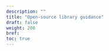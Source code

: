 ```yaml
---
description: ""
title: "Open-source library guidance"
draft: false
weight: 200
bref:
toc: true
---
```

